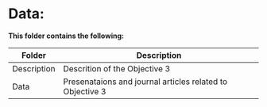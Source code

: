 # Data:

**This folder contains the following:**

Folder |  Description
--- | ---
Description | Descrition of the Objective 3
Data | Presenataions and journal articles related to Objective 3
